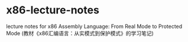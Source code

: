 # x86-lecture-notes
lecture notes for x86 Assembly Language: From Real Mode to Protected Mode (教材《x86汇编语言：从实模式到保护模式》的学习笔记)
